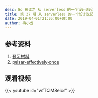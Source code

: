 ```yaml
---
desc: Go 夜读之 从 serverless 的一个设计说起
title: 第 37 期 从 serverless 的一个设计说起
date: 2019-04-01T21:05:00+08:00
author: 冉小龙
---
```


## 参考资料

1. [预习材料](https://github.com/developer-learning/reading-go/issues/324)
2. [pulsar-effectively-once](https://streaml.io/blog/pulsar-effectively-once)

## 观看视频

{{< youtube id="wfTQlM8eics" >}}
